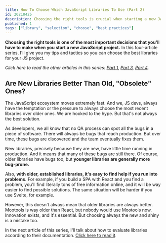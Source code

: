 ```yaml
---
title: How To Choose Which JavaScript Libraries To Use (Part 2)
id: 20210425
description: Choosing the right tools is crucial when starting a new JavaScript project. In this four-article series, I'll give you my tips and tactics to make the best choices.
published: 1
tags: ["library", "selection", "choose", "best practices"]
---
```


**Choosing the right tools is one of the most important decisions that you'll have to make when you start a new JavaScript project.**  In this four-article series, I'll give you my tips and tactics so you can choose the best libraries for your JS project.

_Click here to read the other articles in this series: [Part 1](https://nicozerpa.com/how-to-choose-which-javascript-libraries-to-use-part-1/), [Part 3](https://nicozerpa.com/how-to-choose-which-javascript-libraries-to-use-part-3/), [Part 4](https://nicozerpa.com/how-to-choose-which-javascript-libraries-to-use-part-4/)._

## Are New Libraries Better Than Old, "Obsolete" Ones?

The JavaScript ecosystem moves extremely fast. And we, JS devs, always have the temptation or the pressure to always choose the most recent libraries over older ones. We are hooked to the hype. But that's not always the best solution.

As developers, we all know that no QA process can spot all the bugs in a piece of software. There will always be bugs that reach production. But over time, these bugs are discovered and the team eventually fixes them.

New libraries, precisely because they are new, have little time running in production. And it means that many of these bugs are still there. Of course, older libraries have bugs too, but **younger libraries are generally more bug-prone.**

Also, **with older, established libraries, it's easy to find help if you run into problems.** For example, if you build a SPA with React and you find a problem, you'll find literally tons of free information online, and it will be way easier to find possible solutions. The same situation will be harder if you use Svelte, for example.

However, this doesn't always mean that older libraries are always better. Mootools is way older than React, but nobody would use Mootools now. Innovation exists, and it's essential. But choosing always the new and shiny is a mistake too.

In the next article of this series, I'll talk about how to evaluate libraries according to their documentation. [Click here to read it](https://nicozerpa.com/how-to-choose-which-javascript-libraries-to-use-part-3/).